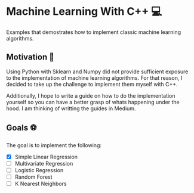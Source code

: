 # Machine Learning With C++ :computer:

Examples that demostrates how to implement classic machine learning algorithms. 

## Motivation :sunrise: 
Using Python with Sklearn and Numpy did not provide sufficient exposure to the implementation of machine learning algorithms. For that reason, I decided to take up the challenge to implement them myself with C++. 

Additionally, I hope to write a guide on how to do the implementation yourself so you can have a better grasp of whats happening under the hood. I am thinking of writting the guides in Medium. 


## Goals :soccer:
The goal is to implement the following: 

- [X] Simple Linear Regression
- [ ] Multivariate Regression
- [ ] Logistic Regression
- [ ] Random Forest
- [ ] K Nearest Neighbors

